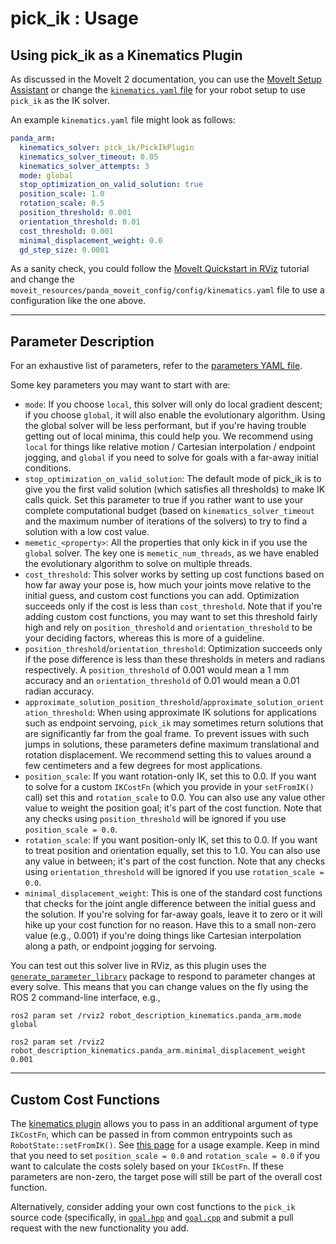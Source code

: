 # pick_ik : Usage

## Using pick_ik as a Kinematics Plugin

As discussed in the MoveIt 2 documentation, you can use the [MoveIt Setup Assistant](https://moveit.picknik.ai/humble/doc/examples/setup_assistant/setup_assistant_tutorial.html) or change the [`kinematics.yaml` file](https://moveit.picknik.ai/main/doc/examples/kinematics_configuration/kinematics_configuration_tutorial.html?highlight=kinematics%20yaml#kinematics-configuration) for your robot setup to use `pick_ik` as the IK solver.

An example `kinematics.yaml` file might look as follows:

```yaml
panda_arm:
  kinematics_solver: pick_ik/PickIkPlugin
  kinematics_solver_timeout: 0.05
  kinematics_solver_attempts: 3
  mode: global
  stop_optimization_on_valid_solution: true
  position_scale: 1.0
  rotation_scale: 0.5
  position_threshold: 0.001
  orientation_threshold: 0.01
  cost_threshold: 0.001
  minimal_displacement_weight: 0.0
  gd_step_size: 0.0001
```

As a sanity check, you could follow the [MoveIt Quickstart in RViz](https://moveit.picknik.ai/humble/doc/tutorials/quickstart_in_rviz/quickstart_in_rviz_tutorial.html) tutorial and change the `moveit_resources/panda_moveit_config/config/kinematics.yaml` file to use a configuration like the one above.

---

## Parameter Description

For an exhaustive list of parameters, refer to the [parameters YAML file](../src/pick_ik_parameters.yaml).

Some key parameters you may want to start with are:

* `mode`: If you choose `local`, this solver will only do local gradient descent; if you choose `global`, it will also enable the evolutionary algorithm. Using the global solver will be less performant, but if you're having trouble getting out of local minima, this could help you. We recommend using `local` for things like relative motion / Cartesian interpolation / endpoint jogging, and `global` if you need to solve for goals with a far-away initial conditions.
* `stop_optimization_on_valid_solution`: The default mode of pick_ik is to give you the first valid solution (which satisfies all thresholds) to make IK calls quick. Set this parameter to true if you rather want to use your complete computational budget (based on `kinematics_solver_timeout` and the maximum number of iterations of the solvers) to try to find a solution with a low cost value.
* `memetic_<property>`: All the properties that only kick in if you use the `global` solver. The key one is `memetic_num_threads`, as we have enabled the evolutionary algorithm to solve on multiple threads.
* `cost_threshold`: This solver works by setting up cost functions based on how far away your pose is, how much your joints move relative to the initial guess, and custom cost functions you can add. Optimization succeeds only if the cost is less than `cost_threshold`. Note that if you're adding custom cost functions, you may want to set this threshold fairly high and rely on `position_threshold` and `orientation_threshold` to be your deciding factors, whereas this is more of a guideline.
* `position_threshold`/`orientation_threshold`: Optimization succeeds only if the pose difference is less than these thresholds in meters and radians respectively. A `position_threshold` of 0.001 would mean a 1 mm accuracy and an `orientation_threshold` of 0.01 would mean a 0.01 radian accuracy.
* `approximate_solution_position_threshold`/`approximate_solution_orientation_threshold`: When using approximate IK solutions for applications such as endpoint servoing, `pick_ik` may sometimes return solutions that are significantly far from the goal frame. To prevent issues with such jumps in solutions, these parameters define maximum translational and rotation displacement. We recommend setting this to values around a few centimeters and a few degrees for most applications.
* `position_scale`: If you want rotation-only IK, set this to 0.0. If you want to solve for a custom `IKCostFn` (which you provide in your `setFromIK()` call) set this and `rotation_scale` to 0.0. You can also use any value other value to weight the position goal; it's part of the cost function. Note that any checks using `position_threshold` will be ignored if you use `position_scale = 0.0`.
* `rotation_scale`: If you want position-only IK, set this to 0.0. If you want to treat position and orientation equally, set this to 1.0. You can also use any value in between; it's part of the cost function. Note that any checks using `orientation_threshold` will be ignored if you use `rotation_scale = 0.0`.
* `minimal_displacement_weight`: This is one of the standard cost functions that checks for the joint angle difference between the initial guess and the solution. If you're solving for far-away goals, leave it to zero or it will hike up your cost function for no reason. Have this to a small non-zero value (e.g., 0.001) if you're doing things like Cartesian interpolation along a path, or endpoint jogging for servoing.

You can test out this solver live in RViz, as this plugin uses the [`generate_parameter_library`](https://github.com/PickNikRobotics/generate_parameter_library) package to respond to parameter changes at every solve. This means that you can change values on the fly using the ROS 2 command-line interface, e.g.,

```shell
ros2 param set /rviz2 robot_description_kinematics.panda_arm.mode global

ros2 param set /rviz2 robot_description_kinematics.panda_arm.minimal_displacement_weight 0.001
```

---

## Custom Cost Functions

The [kinematics plugin](../src/pick_ik_plugin.cpp) allows you to pass in an additional argument of type `IkCostFn`, which can be passed in from common entrypoints such as `RobotState::setFromIK()`. See [this page](https://moveit.picknik.ai/humble/doc/examples/robot_model_and_robot_state/robot_model_and_robot_state_tutorial.html?highlight=setfromik#inverse-kinematics) for a usage example.
Keep in mind that you need to set `position_scale = 0.0` and `rotation_scale = 0.0` if you want to calculate the costs solely based on your `IkCostFn`.
If these parameters are non-zero, the target pose will still be part of the overall cost function.

Alternatively, consider adding your own cost functions to the `pick_ik` source code (specifically, in [`goal.hpp`](../include/goal.hpp) and [`goal.cpp`](../src/goal.cpp) and submit a pull request with the new functionality you add.
